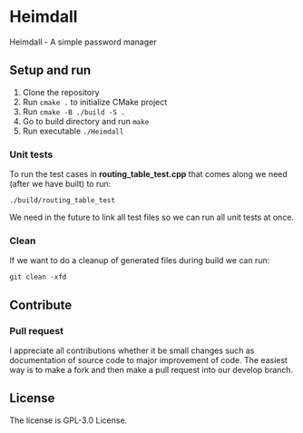 # Heimdall
Heimdall - A simple password manager

## Setup and run

1. Clone the repository
2. Run `cmake .` to initialize CMake project
3. Run `cmake -B ./build -S .`
4. Go to build directory and run `make`
5. Run executable `./Heimdall`

### Unit tests

To run the test cases in **routing_table_test.cpp** that comes along we need (after we have built) to run:

`./build/routing_table_test`

We need in the future to link all test files so we can run all unit tests at once.

### Clean 

If we want to do a cleanup of generated files during build we can run:

`git clean -xfd`

## Contribute

### Pull request

I appreciate all contributions whether it be small changes such as documentation of source code to major improvement of code. The easiest way is to make a fork and then make a pull request into our develop branch. 

## License

The license is GPL-3.0 License.

